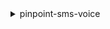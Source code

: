 <details>

<summary>
pinpoint-sms-voice
</summary>

- <details><summary>create-configuration-set</summary>

  * --configuration-set-name
  * --cli-input-json
  * --cli-input-yaml
  * --generate-cli-skeleton


- <details><summary>create-configuration-set-event-destination</summary>

  * --configuration-set-name
  * --event-destination
  * --event-destination-name
  * --cli-input-json
  * --cli-input-yaml
  * --generate-cli-skeleton


- <details><summary>delete-configuration-set</summary>

  * --configuration-set-name
  * --cli-input-json
  * --cli-input-yaml
  * --generate-cli-skeleton


- <details><summary>delete-configuration-set-event-destination</summary>

  * --configuration-set-name
  * --event-destination-name
  * --cli-input-json
  * --cli-input-yaml
  * --generate-cli-skeleton


- <details><summary>get-configuration-set-event-destinations</summary>

  * --configuration-set-name
  * --cli-input-json
  * --cli-input-yaml
  * --generate-cli-skeleton


- <details><summary>help</summary>

  * 


- <details><summary>send-voice-message</summary>

  * --caller-id
  * --configuration-set-name
  * --content
  * --destination-phone-number
  * --origination-phone-number
  * --cli-input-json
  * --cli-input-yaml
  * --generate-cli-skeleton


- <details><summary>update-configuration-set-event-destination</summary>

  * --configuration-set-name
  * --event-destination
  * --event-destination-name
  * --cli-input-json
  * --cli-input-yaml
  * --generate-cli-skeleton


</details>

